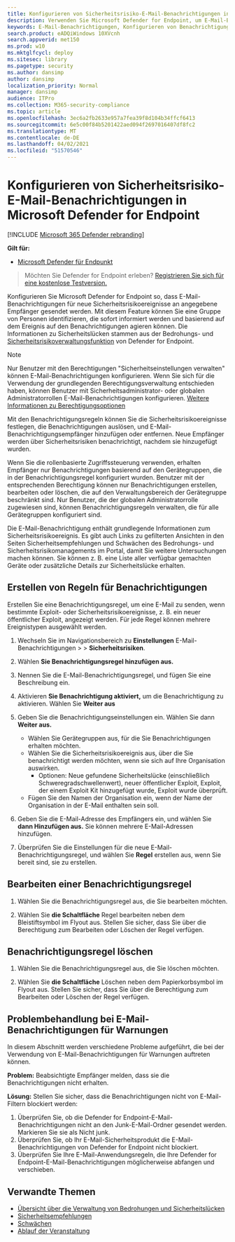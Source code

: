 ```yaml
---
title: Konfigurieren von Sicherheitsrisiko-E-Mail-Benachrichtigungen in Microsoft Defender for Endpoint
description: Verwenden Sie Microsoft Defender for Endpoint, um E-Mail-Benachrichtigungseinstellungen für Sicherheitsrisikoereignisse zu konfigurieren.
keywords: E-Mail-Benachrichtigungen, Konfigurieren von Benachrichtigungen, Microsoft Defender Atp-Benachrichtigungen, Microsoft Defender Atp-Benachrichtigungen, Windows 10 Enterprise, Windows 10 Education
search.product: eADQiWindows 10XVcnh
search.appverid: met150
ms.prod: w10
ms.mktglfcycl: deploy
ms.sitesec: library
ms.pagetype: security
ms.author: dansimp
author: dansimp
localization_priority: Normal
manager: dansimp
audience: ITPro
ms.collection: M365-security-compliance
ms.topic: article
ms.openlocfilehash: 3ec6a2fb2633e957a7fea39f8d104b34ffcf6413
ms.sourcegitcommit: 6e5c00f84b5201422aed094f2697016407df8fc2
ms.translationtype: MT
ms.contentlocale: de-DE
ms.lasthandoff: 04/02/2021
ms.locfileid: "51570546"
---
```

# <a name="configure-vulnerability-email-notifications-in-microsoft-defender-for-endpoint"></a>Konfigurieren von Sicherheitsrisiko-E-Mail-Benachrichtigungen in Microsoft Defender for Endpoint

[!INCLUDE [Microsoft 365 Defender rebranding](../../includes/microsoft-defender.md)]

**Gilt für:**
- [Microsoft Defender für Endpunkt](https://go.microsoft.com/fwlink/?linkid=2154037)

>Möchten Sie Defender for Endpoint erleben? [Registrieren Sie sich für eine kostenlose Testversion.](https://www.microsoft.com/microsoft-365/windows/microsoft-defender-atp?ocid=docs-wdatp-emailconfig-abovefoldlink)

Konfigurieren Sie Microsoft Defender for Endpoint so, dass E-Mail-Benachrichtigungen für neue Sicherheitsrisikoereignisse an angegebene Empfänger gesendet werden. Mit diesem Feature können Sie eine Gruppe von Personen identifizieren, die sofort informiert werden und basierend auf dem Ereignis auf den Benachrichtigungen agieren können. Die Informationen zu Sicherheitslücken stammen aus der Bedrohungs- und [Sicherheitsrisikoverwaltungsfunktion](next-gen-threat-and-vuln-mgt.md) von Defender for Endpoint.

> [!NOTE]
> Nur Benutzer mit den Berechtigungen "Sicherheitseinstellungen verwalten" können E-Mail-Benachrichtigungen konfigurieren. Wenn Sie sich für die Verwendung der grundlegenden Berechtigungsverwaltung entschieden haben, können Benutzer mit Sicherheitsadministrator- oder globalen Administratorrollen E-Mail-Benachrichtigungen konfigurieren. [Weitere Informationen zu Berechtigungsoptionen](user-roles.md)

Mit den Benachrichtigungsregeln können Sie die Sicherheitsrisikoereignisse festlegen, die Benachrichtigungen auslösen, und E-Mail-Benachrichtigungsempfänger hinzufügen oder entfernen. Neue Empfänger werden über Sicherheitsrisiken benachrichtigt, nachdem sie hinzugefügt wurden.

Wenn Sie die rollenbasierte Zugriffssteuerung verwenden, erhalten Empfänger nur Benachrichtigungen basierend auf den Gerätegruppen, die in der Benachrichtigungsregel konfiguriert wurden.
Benutzer mit der entsprechenden Berechtigung können nur Benachrichtigungen erstellen, bearbeiten oder löschen, die auf den Verwaltungsbereich der Gerätegruppe beschränkt sind. Nur Benutzer, die der globalen Administratorrolle zugewiesen sind, können Benachrichtigungsregeln verwalten, die für alle Gerätegruppen konfiguriert sind.

Die E-Mail-Benachrichtigung enthält grundlegende Informationen zum Sicherheitsrisikoereignis. Es gibt auch Links zu gefilterten Ansichten [](tvm-security-recommendation.md) in den [](tvm-weaknesses.md) Seiten Sicherheitsempfehlungen und Schwächen des Bedrohungs- und Sicherheitsrisikomanagements im Portal, damit Sie weitere Untersuchungen machen können. Sie können z. B. eine Liste aller verfügbar gemachten Geräte oder zusätzliche Details zur Sicherheitslücke erhalten.

## <a name="create-rules-for-alert-notifications"></a>Erstellen von Regeln für Benachrichtigungen

Erstellen Sie eine Benachrichtigungsregel, um eine E-Mail zu senden, wenn bestimmte Exploit- oder Sicherheitsrisikoereignisse, z. B. ein neuer öffentlicher Exploit, angezeigt werden. Für jede Regel können mehrere Ereignistypen ausgewählt werden.

1. Wechseln Sie im Navigationsbereich zu **Einstellungen** E-Mail-Benachrichtigungen  >    >  **Sicherheitsrisiken**.

2. Wählen **Sie Benachrichtigungsregel hinzufügen aus.**

3. Nennen Sie die E-Mail-Benachrichtigungsregel, und fügen Sie eine Beschreibung ein.

4. Aktivieren **Sie Benachrichtigung aktiviert,** um die Benachrichtigung zu aktivieren. Wählen Sie **Weiter aus**

5. Geben Sie die Benachrichtigungseinstellungen ein. Wählen Sie dann **Weiter aus.**

    - Wählen Sie Gerätegruppen aus, für die Sie Benachrichtigungen erhalten möchten.
    - Wählen Sie die Sicherheitsrisikoereignis aus, über die Sie benachrichtigt werden möchten, wenn sie sich auf Ihre Organisation auswirken.
        - Optionen: Neue gefundene Sicherheitslücke (einschließlich Schweregradschwellenwert), neuer öffentlicher Exploit, Exploit, der einem Exploit Kit hinzugefügt wurde, Exploit wurde überprüft.
    - Fügen Sie den Namen der Organisation ein, wenn der Name der Organisation in der E-Mail enthalten sein soll.

6. Geben Sie die E-Mail-Adresse des Empfängers ein, und wählen Sie **dann Hinzufügen aus.** Sie können mehrere E-Mail-Adressen hinzufügen.

7. Überprüfen Sie die Einstellungen für die neue E-Mail-Benachrichtigungsregel, und wählen Sie **Regel** erstellen aus, wenn Sie bereit sind, sie zu erstellen.

## <a name="edit-a-notification-rule"></a>Bearbeiten einer Benachrichtigungsregel

1. Wählen Sie die Benachrichtigungsregel aus, die Sie bearbeiten möchten.

2. Wählen Sie **die Schaltfläche** Regel bearbeiten neben dem Bleistiftsymbol im Flyout aus. Stellen Sie sicher, dass Sie über die Berechtigung zum Bearbeiten oder Löschen der Regel verfügen.

## <a name="delete-notification-rule"></a>Benachrichtigungsregel löschen

1. Wählen Sie die Benachrichtigungsregel aus, die Sie löschen möchten.

2. Wählen Sie **die Schaltfläche** Löschen neben dem Papierkorbsymbol im Flyout aus. Stellen Sie sicher, dass Sie über die Berechtigung zum Bearbeiten oder Löschen der Regel verfügen.

## <a name="troubleshoot-email-notifications-for-alerts"></a>Problembehandlung bei E-Mail-Benachrichtigungen für Warnungen

In diesem Abschnitt werden verschiedene Probleme aufgeführt, die bei der Verwendung von E-Mail-Benachrichtigungen für Warnungen auftreten können.

**Problem:** Beabsichtigte Empfänger melden, dass sie die Benachrichtigungen nicht erhalten.

**Lösung:** Stellen Sie sicher, dass die Benachrichtigungen nicht von E-Mail-Filtern blockiert werden:

1. Überprüfen Sie, ob die Defender for Endpoint-E-Mail-Benachrichtigungen nicht an den Junk-E-Mail-Ordner gesendet werden. Markieren Sie sie als Nicht junk.
2. Überprüfen Sie, ob Ihr E-Mail-Sicherheitsprodukt die E-Mail-Benachrichtigungen von Defender for Endpoint nicht blockiert.
3. Überprüfen Sie Ihre E-Mail-Anwendungsregeln, die Ihre Defender for Endpoint-E-Mail-Benachrichtigungen möglicherweise abfangen und verschieben.

## <a name="related-topics"></a>Verwandte Themen

- [Übersicht über die Verwaltung von Bedrohungen und Sicherheitslücken](next-gen-threat-and-vuln-mgt.md)
- [Sicherheitsempfehlungen](tvm-security-recommendation.md)
- [Schwächen](tvm-weaknesses.md)
- [Ablauf der Veranstaltung](threat-and-vuln-mgt-event-timeline.md)
